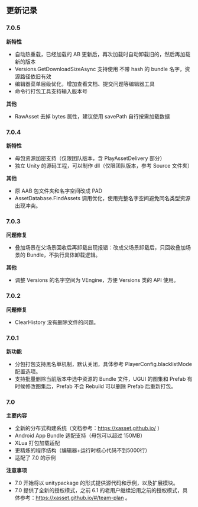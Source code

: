 <!-- docs/changes.md -->
## 更新记录

### 7.0.5

**新特性**

- 自动热重载，已经加载的 AB 更新后，再次加载时自动卸载旧的，然后再加载新的版本
- Versions.GetDownloadSizeAsync 支持使用 不带 hash 的 bundle 名字，资源路径依旧有效
- 编辑器菜单层级优化，增加查看文档、提交问题等编辑器工具
- 命令行打包工具支持输入版本号

**其他**

- RawAsset 去掉 bytes 属性，建议使用 savePath 自行按需加载数据

### 7.0.4
**新特性**

- 母包资源加密支持（仅限团队版本，含 PlayAssetDelivery 部分）
- 独立 Unity 的源码工程，可以制作 dll（仅限团队版本，参考 Source 文件夹）

**其他**

- 原 AAB 包文件夹和名字空间改成 PAD
- AssetDatabase.FindAssets 调用优化，使用完整名字空间避免同名类型资源出现冲突。

### 7.0.3

**问题修复**

- 叠加场景在父场景回收后再卸载出现报错：改成父场景卸载后，只回收叠加场景的 Bundle，不执行具体卸载逻辑。

**其他**

- 调整 Versions 的名字空间为 VEngine，方便 Versions 类的 API 使用。 

### 7.0.2

**问题修复**

- ClearHistory 没有删除文件的问题。

### 7.0.1

**新功能**

- 分包打包支持黑名单机制，默认关闭，具体参考 PlayerConfig.blacklistMode 配置选项。
- 支持批量删除当前版本中选中资源的 Bundle 文件，UGUI 的图集和 Prefab 有时候修改图集后，Prefab 不会 Rebuild 可以删除 Prefab 后重新打包。

### 7.0

**主要内容**

- 全新的分布式构建系统（文档参考：https://xasset.github.io/ ）
- Android App Bundle 适配支持（母包可以超过 150MB）
- XLua 打包加载适配
- 更精炼的程序结构（编辑器+运行时核心代码不到5000行）
- 适配了 7.0 的示例

**注意事项**

- 7.0 开始将以 unitypackage 的形式提供源代码和示例，以及扩展模块。
- 7.0 提供了全新的授权模式，之前 6.1 的老用户继续沿用之前的授权模式，具体参考：https://xasset.github.io/#/team-plan 。
